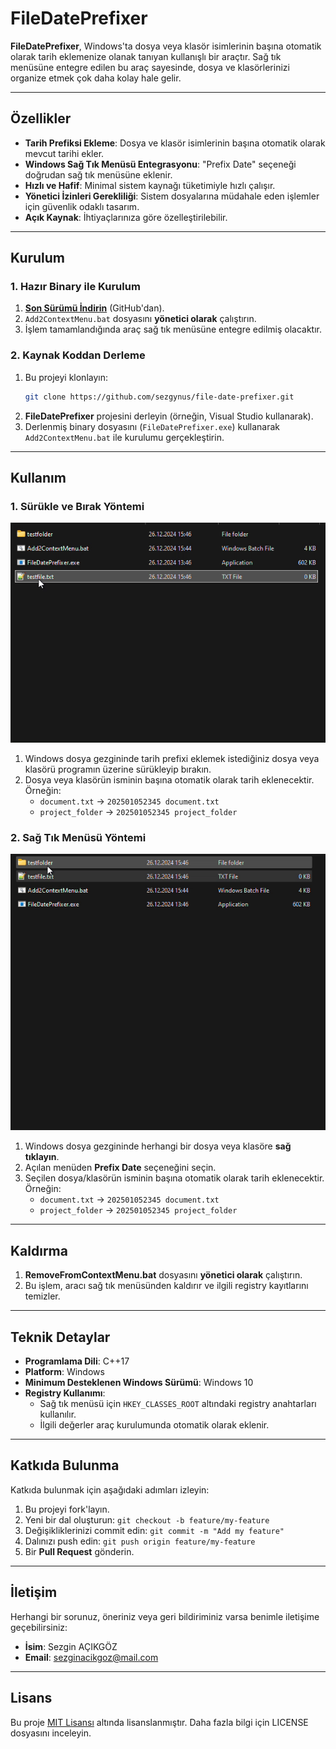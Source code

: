 # FileDatePrefixer

**FileDatePrefixer**, Windows'ta dosya veya klasör isimlerinin başına otomatik olarak tarih eklemenize olanak tanıyan kullanışlı bir araçtır. Sağ tık menüsüne entegre edilen bu araç sayesinde, dosya ve klasörlerinizi organize etmek çok daha kolay hale gelir.

---

## Özellikler

- **Tarih Prefiksi Ekleme**: Dosya ve klasör isimlerinin başına otomatik olarak mevcut tarihi ekler.
- **Windows Sağ Tık Menüsü Entegrasyonu**: "Prefix Date" seçeneği doğrudan sağ tık menüsüne eklenir.
- **Hızlı ve Hafif**: Minimal sistem kaynağı tüketimiyle hızlı çalışır.
- **Yönetici İzinleri Gerekliliği**: Sistem dosyalarına müdahale eden işlemler için güvenlik odaklı tasarım.
- **Açık Kaynak**: İhtiyaçlarınıza göre özelleştirilebilir.

---

## Kurulum

### 1. Hazır Binary ile Kurulum
1. **[Son Sürümü İndirin](https://github.com/sezgynus/file-date-prefixer/releases/tag/v1.0.1)** (GitHub'dan).
2. `Add2ContextMenu.bat` dosyasını **yönetici olarak** çalıştırın.
3. İşlem tamamlandığında araç sağ tık menüsüne entegre edilmiş olacaktır.

### 2. Kaynak Koddan Derleme
1. Bu projeyi klonlayın:
   ```bash
   git clone https://github.com/sezgynus/file-date-prefixer.git
   ```
2. **FileDatePrefixer** projesini derleyin (örneğin, Visual Studio kullanarak).
3. Derlenmiş binary dosyasını (`FileDatePrefixer.exe`) kullanarak `Add2ContextMenu.bat` ile kurulumu gerçekleştirin.

---

## Kullanım
### 1. Sürükle ve Bırak Yöntemi
![Sürükle&Bırak](Contents/Direct.gif)
1. Windows dosya gezgininde tarih prefixi eklemek istediğiniz dosya veya klasörü programın üzerine sürükleyip bırakın.
2. Dosya veya klasörün isminin başına otomatik olarak tarih eklenecektir. Örneğin:
   - `document.txt` → `202501052345 document.txt`
   - `project_folder` → `202501052345 project_folder`

### 2. Sağ Tık Menüsü Yöntemi
![Sağ Tık Menüsü](Contents/Context.gif)
1. Windows dosya gezgininde herhangi bir dosya veya klasöre **sağ tıklayın**.
2. Açılan menüden **Prefix Date** seçeneğini seçin.
3. Seçilen dosya/klasörün isminin başına otomatik olarak tarih eklenecektir. Örneğin:
   - `document.txt` → `202501052345 document.txt`
   - `project_folder` → `202501052345 project_folder`

---

## Kaldırma

1. **RemoveFromContextMenu.bat** dosyasını **yönetici olarak** çalıştırın.
2. Bu işlem, aracı sağ tık menüsünden kaldırır ve ilgili registry kayıtlarını temizler.

---

## Teknik Detaylar

- **Programlama Dili**: C++17
- **Platform**: Windows
- **Minimum Desteklenen Windows Sürümü**: Windows 10
- **Registry Kullanımı**:
  - Sağ tık menüsü için `HKEY_CLASSES_ROOT` altındaki registry anahtarları kullanılır.
  - İlgili değerler araç kurulumunda otomatik olarak eklenir.

---

## Katkıda Bulunma

Katkıda bulunmak için aşağıdaki adımları izleyin:
1. Bu projeyi fork'layın.
2. Yeni bir dal oluşturun: `git checkout -b feature/my-feature`
3. Değişikliklerinizi commit edin: `git commit -m "Add my feature"`
4. Dalınızı push edin: `git push origin feature/my-feature`
5. Bir **Pull Request** gönderin.

---

## İletişim

Herhangi bir sorunuz, öneriniz veya geri bildiriminiz varsa benimle iletişime geçebilirsiniz:

- **İsim**: Sezgin AÇIKGÖZ  
- **Email**: [sezginacikgoz@mail.com](mailto:sezginacikgoz@mail.com)

---

## Lisans

Bu proje [MIT Lisansı](LICENSE) altında lisanslanmıştır. Daha fazla bilgi için LICENSE dosyasını inceleyin.
